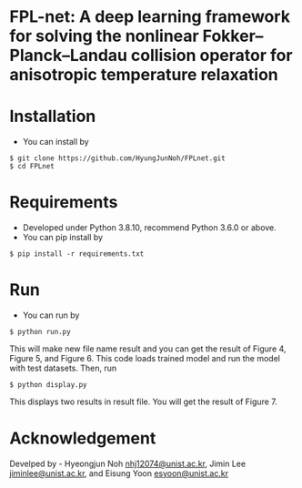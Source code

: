 # FPL-net: A deep learning framework for solving the nonlinear Fokker–Planck–Landau collision operator for anisotropic temperature relaxation

# Installation
- You can install by
```
$ git clone https://github.com/HyungJunNoh/FPLnet.git
$ cd FPLnet
```

# Requirements
- Developed under Python 3.8.10, recommend Python 3.6.0 or above. 
- You can pip install by
```
$ pip install -r requirements.txt
```

# Run
- You can run by
```
$ python run.py
```
This will make new file name result and you can get the result of Figure 4, Figure 5, and Figure 6.
This code loads trained model and run the model with test datasets.
Then, run
```
$ python display.py
```
This displays two results in result file. You will get the result of Figure 7.

# Acknowledgement
 Develped by -
 Hyeongjun Noh nhj12074@unist.ac.kr, Jimin Lee jiminlee@unist.ac.kr, and Eisung Yoon esyoon@unist.ac.kr
